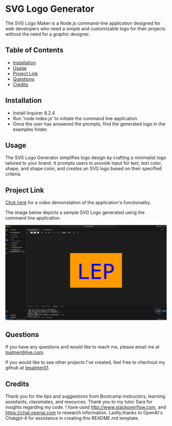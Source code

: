 # SVG Logo Generator
The SVG Logo Maker is a Node.js command-line application designed for web developers who need a simple and customizable logo for their projects without the need for a graphic designer. 

## Table of Contents
* [Installation](#installation) 
* [Usage](#usage)
* [Project Link](#project-link)
* [Questions](#questions)
* [Credits](#credits)

## Installation
* Install Inquirer 8.2.4
* Run 'node index.js' to initiate the command line application
* Once the user has answered the prompts, find the generated logo in the examples folder.

## Usage

The SVG Logo Generator simplifies logo design by crafting a minimalist logo tailored to your brand. It prompts users to provide input for text, text color, shape, and shape color, and creates an SVG logo based on their specified criteria.


## Project Link
[Click here](https://drive.google.com/file/d/1EZo7KxKl6hyECno2dYfJ4TXUZG2-d-fS/view?usp=sharing) for a video demonstation of the application's functionality.

The image below depicts a sample SVG Logo generated using the command line application. 

<img src="./assets/images/SVG-Generator example.png">

## Questions
If you have any questions and would like to reach me, please email me at lpalmer@live.com.

If you would like to see other projects I've created, feel free to chechout my github at [lepalmer01](https://github.com/lepalmer01).


## Credits
Thank you for the tips and suggestions from Bootcamp instructors, learning assistants, classmates, and resources. Thank you to my tutor Sara for insights regarding my code. I have used http://www.stackoverflow.com, and https://chat.openai.com to research information. Lastly,thanks to OpenAI's Chatgpt-4 for assistance in creating this README.md template.

